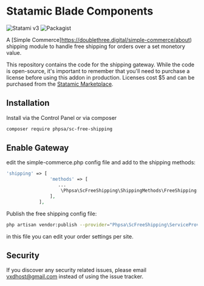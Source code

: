 # Statamic Blade Components

![Statami v3](https://img.shields.io/badge/Statamic-3.0+-FF269E)
![Packagist](https://img.shields.io/packagist/v/phpsa/sc-free-shipping)

A [Simple Commerce]https://doublethree.digital/simple-commerce/about) shipping module to handle free shipping for orders over a set monetory value.

This repository contains the code for the shipping gateway. While the code is open-source, it's important to remember that you'll need to purchase a license before using this addon in production. Licenses cost \$5 and can be purchased from the [Statamic Marketplace](https://statamic.com/seller/products/290).

## Installation

Install via the Control Panel or via composer

```bash
composer require phpsa/sc-free-shipping
```

## Enable Gateway

edit the simple-commerce.php config file and add to the shipping methods:

```php
'shipping' => [
                'methods' => [
                   ...
                    \Phpsa\ScFreeShipping\ShippingMethods\FreeShipping::class
                ],
            ],

```

Publish the free shipping config file:

```bash
php artisan vendor:publish --provider="Phpsa\ScFreeShipping\ServiceProvider" --tag="config"
```

in this file you can edit your order settings per site.

## Security

If you discover any security related issues, please email vxdhost@gmail.com instead of using the issue tracker.
